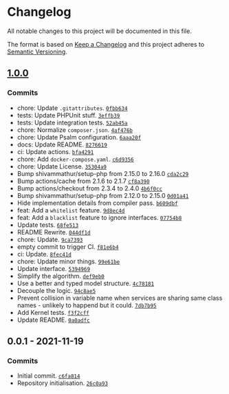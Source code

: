 # Changelog

All notable changes to this project will be documented in this file.

The format is based on [Keep a Changelog](https://keepachangelog.com/en/1.0.0/)
and this project adheres to [Semantic Versioning](https://semver.org/spec/v2.0.0.html).

## [1.0.0](https://github.com/loophp/service-alias-autoregister-bundle/compare/0.0.1...1.0.0)

### Commits

- chore: Update `.gitattributes`. [`0fbb634`](https://github.com/loophp/service-alias-autoregister-bundle/commit/0fbb634795fab851bc26df4d77456d540b88efee)
- tests: Update PHPUnit stuff. [`3effb39`](https://github.com/loophp/service-alias-autoregister-bundle/commit/3effb3960c5bc037f2a89ace10924a8ba5c17c0d)
- tests: Update integration tests. [`52ab45a`](https://github.com/loophp/service-alias-autoregister-bundle/commit/52ab45a26e87bc5af0b2be63dccc761d8e53bfcd)
- chore: Normalize `composer.json`. [`4af476b`](https://github.com/loophp/service-alias-autoregister-bundle/commit/4af476b9178a8a3d54dff4689838d3bb05be7fe3)
- chore: Update Psalm configuration. [`6aaa20f`](https://github.com/loophp/service-alias-autoregister-bundle/commit/6aaa20f70fbeaae3358a68116b28f03c4c104150)
- docs: Update README. [`8276619`](https://github.com/loophp/service-alias-autoregister-bundle/commit/82766193da6fef8d919ee618bee7b4c8d32a4967)
- ci: Update actions. [`bfa4291`](https://github.com/loophp/service-alias-autoregister-bundle/commit/bfa42919510a268301b5ca10337766cc76d617ff)
- chore: Add `docker-compose.yaml`. [`c6d9356`](https://github.com/loophp/service-alias-autoregister-bundle/commit/c6d935691843a5f815716e18294d9527b26daf2a)
- chore: Update License. [`35304a9`](https://github.com/loophp/service-alias-autoregister-bundle/commit/35304a974f1749a67d854ec9e7c9cd410618a45a)
- Bump shivammathur/setup-php from 2.15.0 to 2.16.0 [`cda2c29`](https://github.com/loophp/service-alias-autoregister-bundle/commit/cda2c298d53589598352cead92a60fe5556bfa06)
- Bump actions/cache from 2.1.6 to 2.1.7 [`cf8a390`](https://github.com/loophp/service-alias-autoregister-bundle/commit/cf8a390a049beadfc771b346de19076a2fea916f)
- Bump actions/checkout from 2.3.4 to 2.4.0 [`4b6f0cc`](https://github.com/loophp/service-alias-autoregister-bundle/commit/4b6f0ccef6c3e75496a01ab131f5e31e359e3da9)
- Bump shivammathur/setup-php from 2.12.0 to 2.15.0 [`0d01a41`](https://github.com/loophp/service-alias-autoregister-bundle/commit/0d01a4106cf755ad3eefcbac69c7e6e38bc199e9)
- Hide implementation details from compiler pass. [`b609dbf`](https://github.com/loophp/service-alias-autoregister-bundle/commit/b609dbfd330f0efabaac2484bbb2fae1dd00b1cc)
- feat: Add a `whitelist` feature. [`9d8ec4d`](https://github.com/loophp/service-alias-autoregister-bundle/commit/9d8ec4d1193df0915d2800db31dc464761ba02c4)
- feat: Add a `blacklist` feature to ignore interfaces. [`07754b8`](https://github.com/loophp/service-alias-autoregister-bundle/commit/07754b862560c2bbf010ff5c55df68ac6ab685e3)
- Update tests. [`68fe513`](https://github.com/loophp/service-alias-autoregister-bundle/commit/68fe513a87f761e8dd00779860528d11b7a1b111)
- README Rewrite. [`044df1d`](https://github.com/loophp/service-alias-autoregister-bundle/commit/044df1dba7a9bc8a54aa8acfd3ff2061862ca19a)
- chore: Update. [`9ca7393`](https://github.com/loophp/service-alias-autoregister-bundle/commit/9ca739382df3f3b8e8622edc64016df5ae068010)
- empty commit to trigger CI. [`f81e6b4`](https://github.com/loophp/service-alias-autoregister-bundle/commit/f81e6b4098e941e49adfd47d9bab818719a5d14e)
- ci: Update. [`8fec41d`](https://github.com/loophp/service-alias-autoregister-bundle/commit/8fec41dfea8d0978ae5f4fab3dcfe3907667fce6)
- chore: Update minor things. [`99e61be`](https://github.com/loophp/service-alias-autoregister-bundle/commit/99e61be6f2fcfaa59759e5ee9bf72f66a2d42b21)
- Update interface. [`5394969`](https://github.com/loophp/service-alias-autoregister-bundle/commit/5394969ec403953c71e35330cc12197a2e3b618f)
- Simplify the algorithm. [`def9eb0`](https://github.com/loophp/service-alias-autoregister-bundle/commit/def9eb0282450ab19f284646ec2d2c05ecf8119c)
- Use a better and typed model structure. [`4c78181`](https://github.com/loophp/service-alias-autoregister-bundle/commit/4c781813bfcff5a5f62a19faa43786d5381f0850)
- Decouple the logic. [`94c8ae5`](https://github.com/loophp/service-alias-autoregister-bundle/commit/94c8ae58dc43f457bf89243a9f0aa1cdcab547d1)
- Prevent collision in variable name when services are sharing same class names - unlikely to happend but it could. [`7db7b95`](https://github.com/loophp/service-alias-autoregister-bundle/commit/7db7b953dd525e1c163f0fca7f3d298184d8a00d)
- Add Kernel tests. [`f3f2cff`](https://github.com/loophp/service-alias-autoregister-bundle/commit/f3f2cff5a0d253e13caf7015c7ad8e8cf1877e76)
- Update README. [`0a0adfc`](https://github.com/loophp/service-alias-autoregister-bundle/commit/0a0adfc8ea3f8a96c2a7b569b90c199ffc2c69af)

## 0.0.1 - 2021-11-19

### Commits

- Initial commit. [`c6fa814`](https://github.com/loophp/service-alias-autoregister-bundle/commit/c6fa814b8b09a91eb762302db9de266114e77449)
- Repository initialisation. [`26c0a93`](https://github.com/loophp/service-alias-autoregister-bundle/commit/26c0a93df983c6f11e5d5b42fc2b040c839798af)
